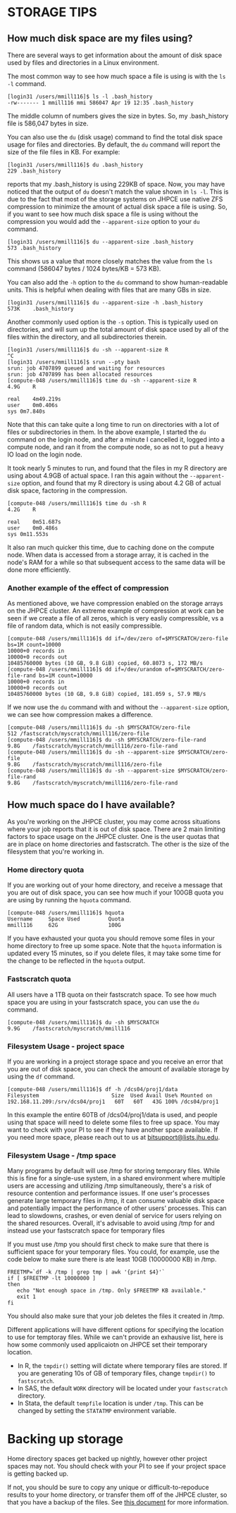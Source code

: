 # STORAGE TIPS

## **How much disk space are my files using?**

There are several ways to get information about the amount of disk space used
by files and directories in a Linux environment.

The most common way to see how much space a file is using is with the
``ls -l`` command.

```
[login31 /users/mmill116]$ ls -l .bash_history 
-rw------- 1 mmill116 mmi 586047 Apr 19 12:35 .bash_history
```
The middle column of numbers gives the size in bytes.  So, my .bash_history file
is 586,047 bytes in size.

You can also use the ``du`` (disk usage) command to find the total disk space
usage for files and directories.  By default, the ``du`` command will
report the size of the file files in KB.  For example:
```
[login31 /users/mmill116]$ du .bash_history
229 .bash_history
```
reports that my .bash_history is using 229KB of space. Now, you may have
noticed that the output of ``du`` doesn't match the value shown in ``ls -l``.
This is due to the fact that most of the storage systems on JHPCE use native
ZFS compression to minimize the amount of actual disk space a file is using.
So, if you want to see how much disk space a file is using without the
compression you would add the ``--apparent-size`` option to your 
``du`` command.
```
[login31 /users/mmill116]$ du --apparent-size .bash_history 
573 .bash_history
```
This shows us a value that more closely matches the value from the ``ls``
command (586047 bytes / 1024 bytes/KB = 573 KB).

You can also add the ``-h`` option to the ``du`` command to show
human-readable units. This is helpful when dealing with files that are many
GBs in size.
```
[login31 /users/mmill116]$ du --apparent-size -h .bash_history 
573K    .bash_history
```

Another commonly used option is the ``-s`` option.  This is typically used on
directories, and will sum up the total amount of disk space used by all of the
files within the directory, and all subdirectories therein.
```
[login31 /users/mmill116]$ du -sh --apparent-size R
^C
[login31 /users/mmill116]$ srun --pty bash
srun: job 4707899 queued and waiting for resources
srun: job 4707899 has been allocated resources
[compute-048 /users/mmill116]$ time du -sh --apparent-size R
4.9G    R

real    4m49.219s
user    0m0.406s
sys 0m7.840s

```
Note that this can take quite a long time to run on directories with
a lot of files or subdirectories in them. In the above example, I started
the ``du`` command on the login node, and after a minute I cancelled it,
logged into a compute node, and ran it from the compute node, so as not to put
a heavy IO load on the login node.

It took nearly 5 minutes to run, and found
that the files in my R directory are using about 4.9GB  of actual space.  I ran
this again without the ``--apparent-size`` option, and found that my R
directory is using about 4.2 GB of actual disk space, factoring in the
compression.
```
[compute-048 /users/mmill116]$ time du -sh R
4.2G    R

real    0m51.687s
user    0m0.486s
sys 0m11.553s
```
It also ran much quicker this time, due to caching done on the compute node.
When data is accessed from a storage array, it is cached in the node's RAM
for a while so that subsequent access to the same data will be done more
efficiently.

### **Another example of the effect of compression**

As mentioned above, we have compression enabled on the storage arrays on the
JHPCE cluster.  An extreme example of compression at work can be seen if we
create a file of all zeros, which is very easliy compressible, vs a file of 
random data, which is not easily compressible.
```
[compute-048 /users/mmill116]$ dd if=/dev/zero of=$MYSCRATCH/zero-file bs=1M count=10000
10000+0 records in
10000+0 records out
10485760000 bytes (10 GB, 9.8 GiB) copied, 60.8073 s, 172 MB/s
[compute-048 /users/mmill116]$ dd if=/dev/urandom of=$MYSCRATCH/zero-file-rand bs=1M count=10000
10000+0 records in
10000+0 records out
10485760000 bytes (10 GB, 9.8 GiB) copied, 181.059 s, 57.9 MB/s
```
If we now use the ```du``` command with and without the ```--apparent-size``` 
option, we can see how compression makes a difference.
```
[compute-048 /users/mmill116]$ du -sh $MYSCRATCH/zero-file
512 /fastscratch/myscratch/mmill116/zero-file
[compute-048 /users/mmill116]$ du -sh $MYSCRATCH/zero-file-rand
9.8G    /fastscratch/myscratch/mmill116/zero-file-rand
[compute-048 /users/mmill116]$ du -sh --apparent-size $MYSCRATCH/zero-file
9.8G    /fastscratch/myscratch/mmill116/zero-file
[compute-048 /users/mmill116]$ du -sh --apparent-size $MYSCRATCH/zero-file-rand
9.8G    /fastscratch/myscratch/mmill116/zero-file-rand
```

## **How much space do I have available?**

As you're working on the JHPCE cluster, you may come across situations where
your job reports that it is out of disk space.  There are 2 main limiting
factors to space usage on the JHPCE cluster.  One is the user quotas that are
in place on home directories and fastscratch. The other is the size of the
filesystem that you're working in.

### **Home directory quota**

If you are working out of your home directory, and receive a message that you 
are out of disk space, you can see how much if your 100GB quota you are using
by running the ``hquota`` command.
```
[compute-048 /users/mmill116]$ hquota
Username     Space Used         Quota     
mmill116     62G                100G      
```
If you have exhausted your quota you should remove some files in your home
directory to free up some space.  Note that the ``hquota`` information is updated
every 15 minutes, so if you delete files, it may take some time for the change
to be reflected in the ``hquota`` output.

### **Fastscratch quota**
All users have a 1TB quota on their fastscratch space.  To see how much space
you are using in your fastscratch space, you can use the ``du`` command.

```
[compute-048 /users/mmill116]$ du -sh $MYSCRATCH
9.9G    /fastscratch/myscratch/mmill116
```

### **Filesystem Usage - project space**

If you are working in a project storage space and you receive an error that
you are out of disk space, you can check the amount of available storage by
using the ``df`` command.
```
[compute-048 /users/mmill116]$ df -h /dcs04/proj1/data
Filesystem                       Size  Used Avail Use% Mounted on
192.168.11.209:/srv/dcs04/proj1   60T   60T   43G 100% /dcs04/proj1
```
In this example the entire 60TB of /dcs04/proj1/data is used, and 
people using that space will need to delete some files to free up space. You
may want to check with your PI to see if they have another space available.
If you need more space, please reach out to us at bitsupport@lists.jhu.edu.

### **Filesystem Usage - /tmp space**
Many programs by default will use /tmp for storing temporary files.  While
this is fine for a single-use system, in
a shared environment where multiple users are accessing and utilizing /tmp
simultaneously, there's a risk of resource contention and performance issues.
If one user's processes generate large temporary files in /tmp, it can consume
valuable disk space and potentially impact the performance of other users'
processes. This can lead to slowdowns, crashes, or even denial of service for
users relying on the shared resources. Overall, it's advisable to avoid using
/tmp for and instead use your fastscratch space for temporary files

If you must use /tmp you should first check to make sure that there is
sufficient space for your temporary files. You could, for example, use
the code below to make sure there is ate least 10GB (10000000 KB) in /tmp.
```
FREETMP=`df -k /tmp | grep tmp | awk '{print $4}'`
if [ $FREETMP -lt 10000000 ]
then
   echo "Not enough space in /tmp. Only $FREETMP KB available."
   exit 1
fi
```
You should also make sure that your job deletes the files it created in /tmp.

Different applications will have different options for specifying the location
to use for temptoray files.  While we can't provide an exhausive list, here 
is how some commonly used applicaiotn on JHPCE set their temporary location.
  + In R, the `tmpdir()` setting will dictate where temporary files are stored.
    If you are generating 10s of GB of temporary files, change `tmpdir()` to
`fastscratch`.
  + In SAS, the default `WORK` directory will be located under your
    `fastscratch` directory.
  + In Stata, the default `tempfile` location is under `/tmp`. This can be
    changed by setting the `STATATMP` environment variable.

# **Backing up storage**
Home directory spaces get backed up nightly, however other project spaces may not.  You should check with your PI to see if your project space is getting backed up.

If not, you should be sure to copy any unique or difficult-to-repoduce
results to your home directory, or transfer them off of the JHPCE cluster, so that you have a backup of the files.  See [this document](../storage/backups-restores.md) for more information.

